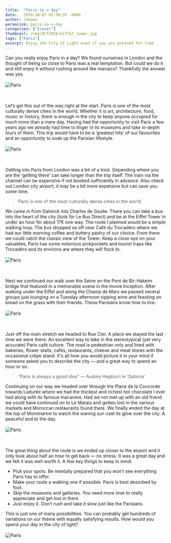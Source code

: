 ```yaml
---
title:  "Paris in a day"
date:   2016-10-07 01:30:35 -0400
author: Johann
permalink: paris-in-a-day
categories: ["travel"]
thumbnail: /img/OCT2016/eiffel_tower.jpg
tags: ["Paris"]
excerpt: Enjoy the City of Light even if you are pressed for time
---
```


Can you really enjoy Paris in a day? We found ourselves in London and the thought of being so close to Paris was a real temptation. But could we do it and still enjoy it without rushing around like maniacs? Thankfully the answer was yes.
<br>
<br>
![Paris](/img/OCT2016/eiffel_tower_view.jpg)  
<br>
<br>

Let’s get this out of the way right at the start. Paris is one of the most culturally dense cities in the world. Whether it is art, architecture, food, music or history, there is enough in the city to keep anyone occupied for much more than a mere day. Having had the opportunity to visit Paris a few years ago we already had time to linger in its museums and take in-depth tours of them. This trip would have to be a ‘greatest hits’ of our favourites and an opportunity to soak up the Parisian lifestyle.
<br>
<br>
![Paris](img/OCT2016/paris_breakfast.jpg)  
<br>
<br>

Getting into Paris from London was a bit of a trick. Depending where you are the ‘getting there’ can take longer than the trip itself. The train via the channel can be expensive if not booked sufficiently in advance. Also check out London city airport, it may be a bit more expensive but can save you some time.

> Paris is one of the most culturally dense cities in the world

We came in from Gatwick into Charles de Gaulle. There you can take a bus into the heart of the city (look for Le Bus Direct) and be at the Eiffel Tower in under an hour for about 17€ one way. The route I planned would be a simple walking loop. The bus dropped us off near Café du Trocadéro where we had our little morning coffee and buttery pastry of our choice. From there we could catch the classic view of the Tower. Keep a close eye on your valuables, Paris has some notorious pickpockets and tourist traps like Trocadéro and its environs are where they will flock to.
<br>
<br>
![Paris](/img/OCT2016/french_men.jpg)  
<br>
<br>

Next we continued our walk over the Seine on the Pont de Bir-Hakeim bridge that featured in a memorable scene in the movie Inception. After walking under the Eiffel and along the Champ de Mars we passed several groups just lounging on a Tuesday afternoon sipping wine and feasting on bread on the grass with their friends. These Parisians know how to live.
<br>
<br>
![Paris](/img/OCT2016/macarons.jpg)  
<br>
<br>

Just off the main stretch we headed to Rue Cler. A place we stayed the last time we were there. An excellent way to take in the stereotypical (yet very accurate) Paris café culture. The road is pedestrian only and lined with bakeries, flower stalls, cafés, restaurants, cheese and meat stores with the occasional crêpe stand. It's all how you would picture it in your mind if someone asked you to describe the city — and a great way to spend an hour or so.
<br>

> “Paris is always a good idea” — Audrey Hepburn in ‘Sabrina’

Continuing on our way we headed over through the Place de la Concorde towards Ladurée where we had the thickest and richest hot chocolate I ever had along with its famous macarons. Had we not met up with an old friend we could have continued on to Le Marais and gotten lost in the various markets and Moroccan restaurants found there. We finally ended the day at the top of Montmartre to watch the waning sun cast its glow over the city. A peaceful end to the day.
<br>
<br>
![Paris](/img/OCT2016/paris_pastries.jpg)  
<br>
<br>

The great thing about the route is we ended up closer to the airport and it only took about half an hour to get back — no stress. It was a great day and we felt it was well worth it. A few key things to keep in mind:

* Pick your spots. Be mentally prepared that you won’t see everything Paris has to offer.
* Make your route a walking one if possible. Paris is best absorbed by foot.
* Skip the museums and galleries. You need more time to really appreciate and get lost in them.
* Just enjoy it. Don’t rush and take it slow just like the Parisians.


This is just one of many possibilities. You can probably get hundreds of variations on our theme with equally satisfying results. How would you spend your day in the city of light?
<br>
<br>
![Paris](/img/OCT2016/monte_marte.jpg)
